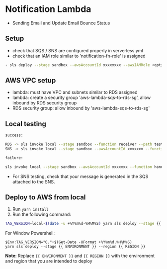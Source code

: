 # Notification Lambda

-   Sending Email and Update Email Bounce Status

## Setup

-   check that SQS / SNS are configured properly in serverless.yml
-   check that an IAM role similar to 'notification-fn-role' is assigned

```bash
- sls deploy --stage sandbox --awsAccountId xxxxxxxx --awsIAMRole <optional>
```

## AWS VPC setup

-   lambda: must have VPC and subnets similar to RDS assigned
-   lambda: create a security group 'aws-lambda-sqs-to-rds-sg', allow inbound by RDS security group
-   RDS security group: allow inbound by 'aws-lambda-sqs-to-rds-sg'

## Local testing

```bash
success:

RDS -> sls invoke local --stage sandbox --function receiver --path tests/samples/candidate_application_submitted.json
SNS -> sls invoke local --stage sandbox --awsAccountId xxxxxxx --function handler --path tests/sample-sqs-to-sns.json

failure:

sls invoke local --stage sandbox --awsAccountId xxxxxxx --function handler
```

-   For SNS testing, check that your message is generated in the SQS attached to the SNS.

## Deploy to AWS from local

1. Run `yarn install`
2. Run the following command:

```bash
TAG_VERSION=local-$(date -u +%Y%m%d-%H%M%S) yarn sls deploy --stage {{ ENVIRONMENT }} --region {{ REGION }}
```

For Window Powershell:

```shell
$Env:TAG_VERSION="0."+$(Get-Date -UFormat +%Y%m%d.%H%M%S)
yarn sls deploy --stage {{ ENVIRONMENT }} --region {{ REGION }}
```

**Note**: Replace `{{ ENVIRONMENT }}` and `{{ REGION }}` with the environment and region that you are intended to deploy
